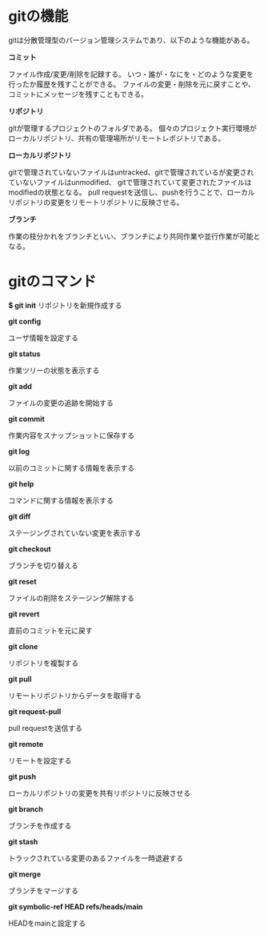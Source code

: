 # gitの機能

gitは分散管理型のバージョン管理システムであり、以下のような機能がある。


**コミット**

ファイル作成/変更/削除を記録する。
いつ・誰が・なにを・どのような変更を行ったか履歴を残すことができる。
ファイルの変更・削除を元に戻すことや、コミットにメッセージを残すこともできる。

**リポジトリ**

gitが管理するプロジェクトのフォルダである。
個々のプロジェクト実行環境がローカルリポジトリ、共有の管理場所がリモートレポジトリである。

**ローカルリポジトリ**

gitで管理されていないファイルはuntracked、gitで管理されているが変更されていないファイルはunmodified、
gitで管理されていて変更されたファイルはmodifiedの状態となる。
pull requestを送信し、pushを行うことで、ローカルリポジトリの変更をリモートリポジトリに反映させる。

**ブランチ**

作業の枝分かれをブランチといい、ブランチにより共同作業や並行作業が可能となる。



# gitのコマンド

**$ git init** リポジトリを新規作成する

**git config**

ユーザ情報を設定する

**git status**

作業ツリーの状態を表示する

**git add**

ファイルの変更の追跡を開始する

**git commit**

作業内容をスナップショットに保存する

**git log**

以前のコミットに関する情報を表示する

**git help**

コマンドに関する情報を表示する

**git diff**

ステージングされていない変更を表示する

**git checkout**

ブランチを切り替える

**git reset**

ファイルの削除をステージング解除する

**git revert**

直前のコミットを元に戻す

**git clone**

リポジトリを複製する

**git pull**

リモートリポジトリからデータを取得する

**git request-pull**

pull requestを送信する

**git remote**

リモートを設定する

**git push**

ローカルリポジトリの変更を共有リポジトリに反映させる

**git branch**

ブランチを作成する

**git stash**

トラックされている変更のあるファイルを一時退避する

**git merge**

ブランチをマージする

**git symbolic-ref HEAD refs/heads/main**

HEADをmainと設定する
